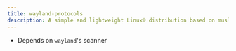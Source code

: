 ```yaml
---
title: wayland-protocols
description: A simple and lightweight Linux® distribution based on musl libc and toybox
---
```


- Depends on `wayland`'s scanner
